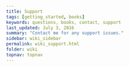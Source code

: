 ```yaml
---
title: Support
tags: [getting_started, books]
keywords: questions, books, contact, support
last_updated: July 3, 2016
summary: "Contact me for any support issues."
sidebar: wiki_sidebar
permalink: wiki_support.html
folder: wiki
topnav: topnav
---
```


